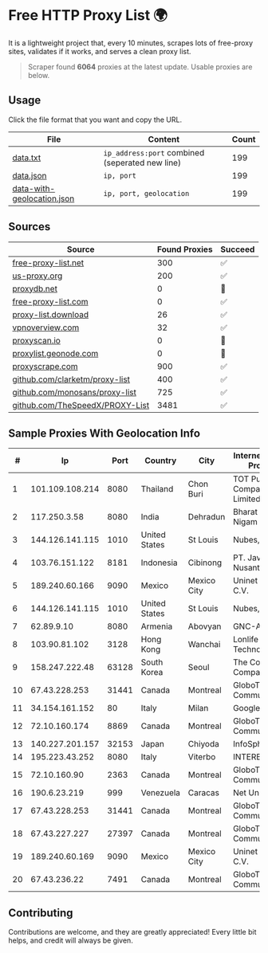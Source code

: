 
# Free HTTP Proxy List 🌍

It is a lightweight project that, every 10 minutes, scrapes lots of free-proxy sites, validates if it works, and serves a clean proxy list.


> Scraper found **6064** proxies at the latest update. Usable proxies are below.

## Usage

Click the file format that you want and copy the URL.


|File|Content|Count|
|----|-------|-----|
|[data.txt](https://raw.githubusercontent.com/themiralay/Proxy-List-World/master/data.txt)|`ip_address:port` combined (seperated new line)|199|
|[data.json](https://raw.githubusercontent.com/themiralay/Proxy-List-World/master/data.json)|`ip, port`|199|
|[data-with-geolocation.json](https://raw.githubusercontent.com/themiralay/Proxy-List-World/master/data-with-geolocation.json)|`ip, port, geolocation`|199|

## Sources

|Source|Found Proxies|Succeed|
|------|-------------|-------|
|[free-proxy-list.net](https://free-proxy-list.net)|300|✅|
|[us-proxy.org](https://www.us-proxy.org)|200|✅|
|[proxydb.net](http://proxydb.net)|0|🚫|
|[free-proxy-list.com](https://free-proxy-list.com/?page=&port=&type%5B%5D=http&type%5B%5D=https&up_time=0&search=Search)|0|✅|
|[proxy-list.download](https://www.proxy-list.download/HTTP)|26|✅|
|[vpnoverview.com](https://vpnoverview.com/privacy/anonymous-browsing/free-proxy-servers)|32|✅|
|[proxyscan.io](https://www.proxyscan.io)|0|🚫|
|[proxylist.geonode.com](https://proxylist.geonode.com/api/proxy-list?limit=300&page=1&sort_by=lastChecked&sort_type=desc&protocols=http,https)|0|🚫|
|[proxyscrape.com](https://api.proxyscrape.com/v2/?request=displayproxies&protocol=http&timeout=10000&country=all&ssl=all&anonymity=all)|900|✅|
|[github.com/clarketm/proxy-list](https://raw.githubusercontent.com/clarketm/proxy-list/master/proxy-list-raw.txt)|400|✅|
|[github.com/monosans/proxy-list](https://raw.githubusercontent.com/monosans/proxy-list/main/proxies/http.txt)|725|✅|
|[github.com/TheSpeedX/PROXY-List](https://raw.githubusercontent.com/TheSpeedX/PROXY-List/master/http.txt)|3481|✅|


## Sample Proxies With Geolocation Info

|#|Ip|Port|Country|City|Internet Service Provider|
|-|--|----|-------|----|-------------------------|
|1|101.109.108.214|8080|Thailand|Chon Buri|TOT Public Company Limited|
|2|117.250.3.58|8080|India|Dehradun|Bharat Sanchar Nigam Ltd|
|3|144.126.141.115|1010|United States|St Louis|Nubes, LLC|
|4|103.76.151.122|8181|Indonesia|Cibinong|PT. Java Digital Nusantara|
|5|189.240.60.166|9090|Mexico|Mexico City|Uninet S.A. de C.V.|
|6|144.126.141.115|1010|United States|St Louis|Nubes, LLC|
|7|62.89.9.10|8080|Armenia|Abovyan|GNC-Alfa CJSC|
|8|103.90.81.102|3128|Hong Kong|Wanchai|Lonlife Technology Co.|
|9|158.247.222.48|63128|South Korea|Seoul|The Constant Company, LLC|
|10|67.43.228.253|31441|Canada|Montreal|GloboTech Communications|
|11|34.154.161.152|80|Italy|Milan|Google LLC|
|12|72.10.160.174|8869|Canada|Montreal|GloboTech Communications|
|13|140.227.201.157|32153|Japan|Chiyoda|InfoSphere|
|14|195.223.43.252|8080|Italy|Viterbo|INTERBUSINESS|
|15|72.10.160.90|2363|Canada|Montreal|GloboTech Communications|
|16|190.6.23.219|999|Venezuela|Caracas|Net Uno|
|17|67.43.228.253|31441|Canada|Montreal|GloboTech Communications|
|18|67.43.227.227|27397|Canada|Montreal|GloboTech Communications|
|19|189.240.60.169|9090|Mexico|Mexico City|Uninet S.A. de C.V.|
|20|67.43.236.22|7491|Canada|Montreal|GloboTech Communications|



## Contributing

Contributions are welcome, and they are greatly appreciated! Every
little bit helps, and credit will always be given.

